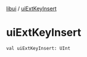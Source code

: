 [libui](README.md) / [uiExtKeyInsert](ui-ext-key-insert.md)

# uiExtKeyInsert

`val uiExtKeyInsert: UInt`
